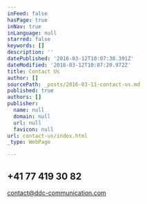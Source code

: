 ```yaml
---
inFeed: false
hasPage: true
inNav: true
inLanguage: null
starred: false
keywords: []
description: ''
datePublished: '2016-03-12T10:07:38.391Z'
dateModified: '2016-03-12T10:07:20.972Z'
title: Contact Us
author: []
sourcePath: _posts/2016-03-11-contact-us.md
published: true
authors: []
publisher:
  name: null
  domain: null
  url: null
  favicon: null
url: contact-us/index.html
_type: WebPage

---
```

## +41 77 419 30 82

contact@ddc-communication.com